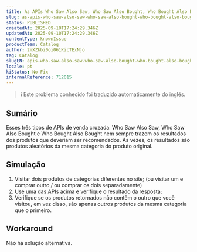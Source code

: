 ```yaml
---
title: As APIs Who Saw Also Saw, Who Saw Also Bought, Who Bought Also Bought nem sempre funcionam como esperado
slug: as-apis-who-saw-also-saw-who-saw-also-bought-who-bought-also-bought-nem-sempre-funcionam-como-esperado
status: PUBLISHED
createdAt: 2025-09-10T17:24:29.346Z
updatedAt: 2025-09-10T17:24:29.346Z
contentType: knownIssue
productTeam: Catalog
author: 2mXZkbi0oi061KicTExNjo
tag: Catalog
slugEN: apis-who-saw-also-saw-who-saw-also-bought-who-bought-also-bought-not-always-working-as-expected
locale: pt
kiStatus: No Fix
internalReference: 712015
---
```


>ℹ️ Este problema conhecido foi traduzido automaticamente do inglês.

## Sumário



Esses três tipos de APIs de venda cruzada:  Who Saw Also Saw, Who Saw Also Bought e Who Bought Also Bought nem sempre trazem os resultados dos produtos que deveriam ser recomendados. Às vezes, os resultados são produtos aleatórios da mesma categoria do produto original.
## Simulação



1. Visitar dois produtos de categorias diferentes no site; (ou visitar um e comprar outro / ou comprar os dois separadamente)
2. Use uma das APIs acima e verifique o resultado da resposta;
3. Verifique se os produtos retornados não contêm o outro que você visitou, em vez disso, são apenas outros produtos da mesma categoria que o primeiro.


## Workaround


Não há solução alternativa.


